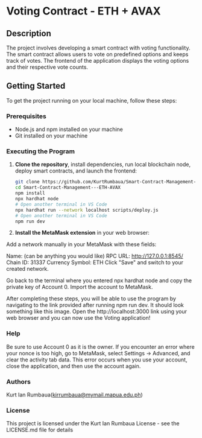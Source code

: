 # Voting Contract - ETH + AVAX

## Description

The project involves developing a smart contract with voting functionality. The smart contract allows users to vote on predefined options and keeps track of votes. The frontend of the application displays the voting options and their respective vote counts.

## Getting Started

To get the project running on your local machine, follow these steps:

### Prerequisites

- Node.js and npm installed on your machine
- Git installed on your machine

### Executing the Program

1. **Clone the repository**, install dependencies, run local blockchain node, deploy smart contracts, and launch the frontend:

   ```bash
   git clone https://github.com/KurtRumbaua/Smart-Contract-Management---ETH-AVAX.git
   cd Smart-Contract-Management---ETH-AVAX
   npm install
   npx hardhat node
   # Open another terminal in VS Code
   npx hardhat run --network localhost scripts/deploy.js
   # Open another terminal in VS Code
   npm run dev

2. **Install the MetaMask extension** in your web browser:

Add a network manually in your MetaMask with these fields:

Name: (can be anything you would like)
RPC URL: http://127.0.0.1:8545/
Chain ID: 31337
Currency Symbol: ETH
Click "Save" and switch to your created network.

Go back to the terminal where you entered npx hardhat node and copy the private key of Account 0. Import the account to MetaMask.

After completing these steps, you will be able to use the program by navigating to the link provided after running npm run dev. It should look something like this image. Open the http://localhost:3000 link using your web browser and you can now use the Voting application!

### Help
Be sure to use Account 0 as it is the owner.
If you encounter an error where your nonce is too high, go to MetaMask, select Settings -> Advanced, and clear the activity tab data. This error occurs when you use your account, close the application, and then use the account again.

### Authors
Kurt Ian Rumbaua(kirrumbaua@mymail.mapua.edu.ph)

### License
This project is licensed under the Kurt Ian Rumbaua License - see the LICENSE.md file for details
